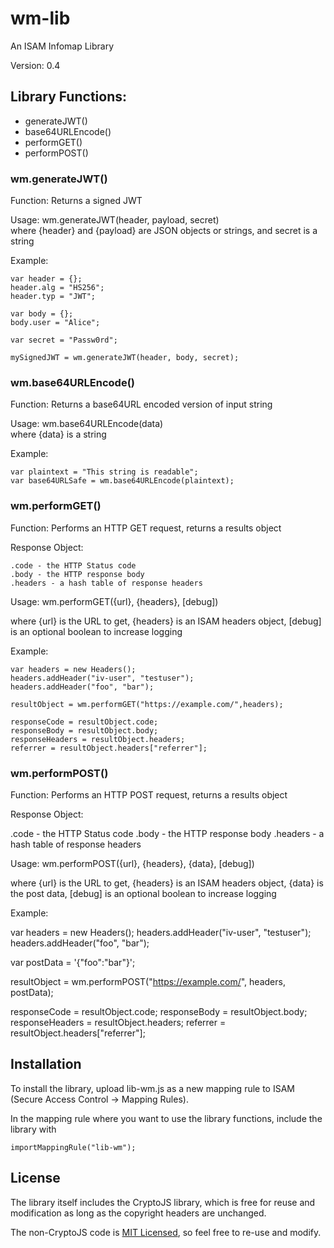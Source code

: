 # wm-lib
An ISAM Infomap Library

Version: 0.4

## Library Functions:

- generateJWT()
- base64URLEncode()
- performGET()
- performPOST()

### wm.generateJWT()
Function:  Returns a signed JWT  

Usage: wm.generateJWT(header, payload, secret)  
where {header} and {payload} are JSON objects or strings, and secret is a string

Example:

    var header = {};
    header.alg = "HS256";
    header.typ = "JWT";

    var body = {};
    body.user = "Alice";

    var secret = "Passw0rd";

    mySignedJWT = wm.generateJWT(header, body, secret);

### wm.base64URLEncode()
Function: Returns a base64URL encoded version of input string

Usage: wm.base64URLEncode(data)  
where {data} is a string

Example:

    var plaintext = "This string is readable";
    var base64URLSafe = wm.base64URLEncode(plaintext);

### wm.performGET()
Function: Performs an HTTP GET request, returns a results object

Response Object:    

	.code - the HTTP Status code
	.body - the HTTP response body
	.headers - a hash table of response headers

Usage: wm.performGET({url}, {headers}, [debug])

where {url} is the URL to get, {headers} is an ISAM headers object, [debug] is an optional boolean to increase logging

Example:

	var headers = new Headers();
	headers.addHeader("iv-user", "testuser");
	headers.addHeader("foo", "bar");

	resultObject = wm.performGET("https://example.com/",headers);

	responseCode = resultObject.code;
	responseBody = resultObject.body;
	responseHeaders = resultObject.headers;
	referrer = resultObject.headers["referrer"];

### wm.performPOST()
Function: Performs an HTTP POST request, returns a results object

Response Object:    

  .code - the HTTP Status code
  .body - the HTTP response body
  .headers - a hash table of response headers

Usage: wm.performPOST({url}, {headers}, {data}, [debug])

where {url} is the URL to get, {headers} is an ISAM headers object, {data} is the post data, [debug] is an optional boolean to increase logging

Example:

  var headers = new Headers();
  headers.addHeader("iv-user", "testuser");
  headers.addHeader("foo", "bar");

  var postData = '{"foo":"bar"}';

  resultObject = wm.performPOST("https://example.com/", headers, postData);

  responseCode = resultObject.code;
  responseBody = resultObject.body;
  responseHeaders = resultObject.headers;
  referrer = resultObject.headers["referrer"];


## Installation

To install the library, upload lib-wm.js as a new mapping rule to ISAM (Secure Access Control -> Mapping Rules).

In the mapping rule where you want to use the library functions, include the library with

    importMappingRule("lib-wm");

## License

The library itself includes the CryptoJS library, which is free for reuse and modification as long as the copyright headers are unchanged.

The non-CryptoJS code is [MIT Licensed](https://en.wikipedia.org/wiki/MIT_License), so feel free to re-use and modify.
